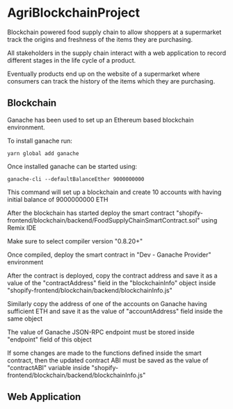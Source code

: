 # AgriBlockchainProject

Blockchain powered food supply chain to allow shoppers at a supermarket track the origins and freshness of the items they are purchasing.

All stakeholders in the supply chain interact with a web application to record different stages in the life cycle of a product.

Eventually products end up on the website of a supermarket where consumers can track the history of the items which they are purchasing.

## Blockchain

Ganache has been used to set up an Ethereum based blockchain environment.

To install ganache run:

```
yarn global add ganache
```

Once installed ganache can be started using:

```
ganache-cli --defaultBalanceEther 9000000000
```

This command will set up a blockchain and create 10 accounts with having initial balance of 9000000000 ETH

After the blockchain has started deploy the smart contract "shopify-frontend/blockchain/backend/FoodSupplyChainSmartContract.sol" using Remix IDE

Make sure to select compiler version "0.8.20+"

Once compiled, deploy the smart contract in "Dev - Ganache Provider" environment

After the contract is deployed, copy the contract address and save it as a value of the "contractAddress" field in the "blockchainInfo" object inside "shopify-frontend/blockchain/backend/blockchainInfo.js"

Similarly copy the address of one of the accounts on Ganache having sufficient ETH and save it as the value of "accountAddress" field inside the same object

The value of Ganache JSON-RPC endpoint must be stored inside "endpoint" field of this object

If some changes are made to the functions defined inside the smart contract, then the updated contract ABI must be saved as the value of "contractABI" variable inside "shopify-frontend/blockchain/backend/blockchainInfo.js"

## Web Application

